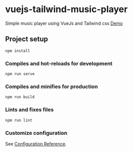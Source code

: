 # vuejs-tailwind-music-player
Simple music player using VueJs and Tailwind css
[Demo](https://aminappdevs.github.io/vuejs-tailwind-music-player/)

## Project setup
```
npm install
```

### Compiles and hot-reloads for development
```
npm run serve
```

### Compiles and minifies for production
```
npm run build
```

### Lints and fixes files
```
npm run lint
```

### Customize configuration
See [Configuration Reference](https://cli.vuejs.org/config/).
